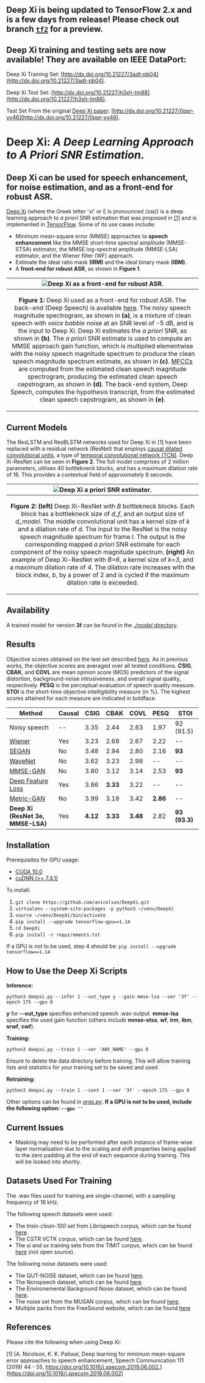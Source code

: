 Deep Xi is being updated to TensorFlow 2.x and is a few days from release! Please check out branch [`tf2`](https://github.com/anicolson/DeepXi/tree/tf2) for a preview.
-----


Deep Xi training and testing sets are now available! They are available on IEEE DataPort:
-----
Deep Xi Training Set: [http://dx.doi.org/10.21227/3adt-pb04](http://dx.doi.org/10.21227/3adt-pb04).

Deep Xi Test Set: [http://dx.doi.org/10.21227/h3xh-tm88](http://dx.doi.org/10.21227/h3xh-tm88).

Test Set From the original [Deep Xi paper](https://doi.org/10.1016/j.specom.2019.06.002): [http://dx.doi.org/10.21227/0ppr-yy46](http://dx.doi.org/10.21227/0ppr-yy46).
<!--- 
Wich ML library should Deep Xi be available in? Please vote:
-----

[![](https://api.gh-polls.com/poll/01E2RXE3BST14314HKCG7SD2NZ/Keep%20in%20TensorFlow%201)](https://api.gh-polls.com/poll/01E2RXE3BST14314HKCG7SD2NZ/Keep%20in%20TensorFlow%201/vote)
[![](https://api.gh-polls.com/poll/01E2RXE3BST14314HKCG7SD2NZ/Upgrade%20to%20TensorFlow%202)](https://api.gh-polls.com/poll/01E2RXE3BST14314HKCG7SD2NZ/Upgrade%20to%20TensorFlow%202/vote)
[![](https://api.gh-polls.com/poll/01E2RXE3BST14314HKCG7SD2NZ/Switch%20to%20PyTorch)](https://api.gh-polls.com/poll/01E2RXE3BST14314HKCG7SD2NZ/Switch%20to%20PyTorch/vote)

export PATH=/usr/local/cuda-10.1/bin${PATH:+:${PATH}}
export LD_LIBRARY_PATH=/usr/local/cuda-10.1/lib64${LD_LIBRARY_PATH:+:${LD_LIBRARY_PATH}}

-->

Deep Xi: *A Deep Learning Approach to *A Priori* SNR Estimation.* 
====

Deep Xi can be used for speech enhancement, for noise estimation, and as a front-end for robust ASR.
----
[Deep Xi](https://doi.org/10.1016/j.specom.2019.06.002) (where the Greek letter 'xi' or ξ is pronounced  /zaɪ/) is a deep learning approach to *a priori* SNR estimation that was proposed in [[1]](https://doi.org/10.1016/j.specom.2019.06.002) and is implemented in [TensorFlow](https://www.tensorflow.org/). Some of its use cases include:


* Minimum mean-square error (MMSE) approaches to **speech enhancement** like the MMSE short-time spectral amplitude (MMSE-STSA) estimator, the MMSE log-spectral amplitude (MMSE-LSA) estimator, and the Wiener filter (WF) approach.
* Estimate the ideal ratio mask **(IRM)** and the ideal binary mask **(IBM)**. 
* A **front-end for robust ASR**, as shown in **Figure 1**.

|![](./fig_front-end.png "Deep Xi as a front-end for robust ASR.")|
|----|
| <p align="center"> <b>Figure 1:</b> Deep Xi used as a front-end for robust ASR. The back-end (Deep Speech) is available <a href="https://github.com/mozilla/DeepSpeech">here</a>. The noisy speech magnitude spectrogram, as shown in <b>(a)</b>, is a mixture of clean speech with <i>voice babble</i> noise at an SNR level of -5 dB, and is the input to Deep Xi. Deep Xi estimates the <i>a priori</i> SNR, as shown in <b>(b)</b>. The <i>a priori</i> SNR estimate is used to compute an MMSE approach gain function, which is multiplied elementwise with the noisy speech magnitude spectrum to produce the clean speech magnitude spectrum estimate, as shown in <b>(c)</b>. <a href="https://github.com/anicolson/matlab_feat">MFCCs</a> are computed from the estimated clean speech magnitude spectrogram, producing the estimated clean speech cepstrogram, as shown in <b>(d)</b>. The back-end system, Deep Speech, computes the hypothesis transcript, from the estimated clean speech cepstrogram, as shown in <b>(e)</b>. </p> |


<!-- |![](./fig_reslstm.png "ResLSTM a priori SNR estimator.")|
|----|
| <p align="center"> <b>Figure 3:</b> <a> ResLSTM </a> <i> a priori</i>  <a> SNR estimator.</a> </p> |

|![](./fig_resblstm.png "ResBLSTM a priori SNR estimator.")|
|----|
| <p align="center"> <b>Figure 4:</b> <a> ResBLSTM </a> <i> a priori</i>  <a> SNR estimator.</a> </p> |
 -->

Current Models
-----
The ResLSTM and ResBLSTM networks used for Deep Xi in [1] have been replaced with a residual network (ResNet) that employs [causal dilated convolutional units](https://arxiv.org/pdf/1803.01271.pdf), a type of [temporal convolutional network (TCN)](https://arxiv.org/pdf/1803.01271.pdf). Deep Xi-ResNet can be seen in **Figure 2**. The full model comprises of 2 million parameters, utilises 40 bottlekneck blocks, and has a maximum dilation rate of 16. This provides a contextual field of approximately 8 seconds. 

|![](./Deep-Xi-ResNet.png "Deep Xi a priori SNR estimator.")|
|----|
| <p align="center"> <b>Figure 2:</b> <a> <b>(left)</b> Deep Xi-ResNet with <i>B</i> bottlekneck blocks. Each block has a bottlekneck size of <i>d_f</i>, and an output size of <i>d_model</i>. The middle convolutional unit has a kernel size of <i>k</i> and a dilation rate of <i>d</i>. The input to the ResNet is the noisy speech magnitude spectrum for frame <i>l</i>.  The output is the corresponding mapped <i>a priori</i> SNR estimate for each component of the noisy speech magnitude spectrum. <b>(right)</b> An example of Deep Xi-ResNet with <i>B=6</i>, a kernel size of <i>k=3</i>, and a maximum dilation rate of <i>4</i>. The dilation rate increases with the block index, <i>b</i>, by a power of 2 and is cycled if the maximum dilation rate is exceeded.</a></p> |

<!--
Trained models for **c2.7a** and **c1.13a** can be found in the *./model* directory. The trained model for **n1.9a** is to large to be stored on github. A model for **n1.9a** can be downloaded from [here](https://www.dropbox.com/s/wkhymfmx4qmqvg7/n1.5a.zip?dl=0). 
-->

Availability
-----
<!--
A trained network for version **3e** will be made available within the next couple of weeks. 
-->

A trained model for version **3f** can be found in the [*./model* directory](https://github.com/anicolson/DeepXi/tree/master/model). 


Results
-----
Objective scores obtained on the test set described [here](http://ssw9.talp.cat/papers/ssw9_PS2-4_Valentini-Botinhao.pdf). As in previous works, the objective scores are averaged over all tested conditions. **CSIG**, **CBAK**, and **COVL** are mean opinion score (MOS) predictors of the signal distortion, background-noise intrusiveness, and overall signal quality, respectively. **PESQ** is the perceptual evaluation of speech quality measure. **STOI** is the short-time objective intelligibility measure (in \%). The highest scores attained for each measure are indicated in boldface.

| Method                     | Causal | CSIG | CBAK | COVL | PESQ | STOI      |
|----------------------------|--------|------|------|------|------|-----------|
| Noisy speech               | --     | 3.35 | 2.44 | 2.63 | 1.97 | 92 (91.5) |
| [Wiener](https://ieeexplore.ieee.org/stamp/stamp.jsp?tp=&arnumber=543199) | Yes    | 3.23 | 2.68 | 2.67 | 2.22 | --        |
| [SEGAN](https://arxiv.org/pdf/1703.09452.pdf)                      | No     | 3.48 | 2.94 | 2.80 | 2.16 | **93**        |
| [WaveNet](https://arxiv.org/pdf/1706.07162.pdf)                    | No     | 3.62 | 3.23 | 2.98 | --   | --        |
| [MMSE-GAN](https://ieeexplore.ieee.org/stamp/stamp.jsp?tp=&arnumber=8462068)                 | No     | 3.80 | 3.12 | 3.14 | 2.53 | **93**        |
| [Deep Feature Loss](https://arxiv.org/pdf/1806.10522.pdf)          | Yes    | 3.86 | **3.33** | 3.22 | --   | --        |
| [Metric-GAN](https://arxiv.org/pdf/1905.04874.pdf)                 | No     | 3.99 | 3.18 | 3.42 | **2.86** | --        |
| **Deep Xi (ResNet 3e, MMSE-LSA)** | Yes    | **4.12** | **3.33** | **3.48** | 2.82 | **93 (93.3)** |



Installation
-----

Prerequisites for GPU usage:

* [CUDA 10.0](https://developer.nvidia.com/cuda-10.0-download-archive)
* [cuDNN (>= 7.4.1)](https://developer.nvidia.com/cudnn)

To install:

1. `git clone https://github.com/anicolson/DeepXi.git`
2. `virtualenv --system-site-packages -p python3 ~/venv/DeepXi`
3. `source ~/venv/DeepXi/bin/activate`
4. `pip install --upgrade tensorflow-gpu==1.14`
5. `cd DeepXi`
6. `pip install -r requirements.txt`

If a GPU is not to be used, step 4 should be:
`pip install --upgrade tensorflow==1.14`


How to Use the Deep Xi Scripts
-----
**Inference:**

```
python3 deepxi.py --infer 1 --out_type y --gain mmse-lsa --ver '3f' --epoch 175 --gpu 0
```
**y** for **--out_type** specifies enhanced speech .wav output. **mmse-lsa** specifies the used gain function (others include **mmse-stsa**, **wf**, **irm**, **ibm**, **srwf**, **cwf**).


**Training:**

```
python3 deepxi.py --train 1 --ver 'ANY_NAME' --gpu 0
```
Ensure to delete the data directory before training. This will allow training lists and statistics for your training set to be saved and used.

**Retraining:**

```
python3 deepxi.py --train 1 --cont 1 --ver '3f' --epoch 175 --gpu 0
```

Other options can be found in [*args.py*](https://github.com/anicolson/DeepXi/blob/master/lib/dev/args.py). **If a GPU is not to be used, include the following option: `--gpu ''`**

Current Issues
-----
* Masking may need to be performed after each instance of frame-wise layer normalisation due to the scaling and shift properties being applied to the zero padding at the end of each sequence during training. This will be looked into shortly.

Datasets Used For Training
-----
The .wav files used for training are single-channel, with a sampling frequency of 16 kHz.

The following speech datasets were used:
* The *train-clean-100* set from Librispeech corpus, which can be found [here](http://www.openslr.org/12/).
* The CSTR VCTK corpus, which can be found [here](https://datashare.is.ed.ac.uk/handle/10283/2651).
* The *si* and *sx* training sets from the TIMIT corpus, which can be found [here](https://catalog.ldc.upenn.edu/LDC93S1) (not open source).

The following noise datasets were used:
* The QUT-NOISE dataset, which can be found [here](https://research.qut.edu.au/saivt/databases/qut-noise-databases-and-protocols/).
* The Nonspeech dataset, which can be found [here](http://web.cse.ohio-state.edu/pnl/corpus/HuNonspeech/HuCorpus.html). 
* The Environemental Background Noise dataset, which can be found [here](http://www.utdallas.edu/~nxk019000/VAD-dataset/).
* The noise set from the MUSAN corpus, which can be found [here](http://www.openslr.org/17/).
* Multiple packs from the FreeSound website, which can be found  [here](https://freesound.org/)

References
-----
Please cite the following when using Deep Xi:

[1] [A. Nicolson, K. K. Paliwal, Deep learning for minimum mean-square error approaches to speech enhancement, Speech Communication 111 (2019) 44 - 55, https://doi.org/10.1016/j.specom.2019.06.002.](https://doi.org/10.1016/j.specom.2019.06.002)
